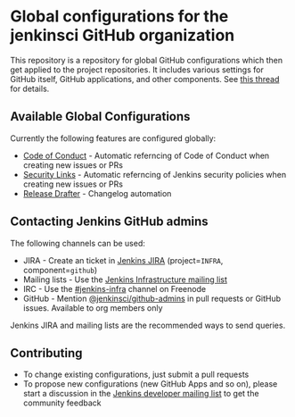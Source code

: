 Global configurations for the jenkinsci GitHub organization
====

This repository is a repository for global GitHub configurations which then get applied to the project repositories.
It includes various settings for GitHub itself, GitHub applications, and other components.
See [this thread](https://groups.google.com/forum/#!topic/jenkinsci-dev/dOs8YRQwQiI) for details.

## Available Global Configurations

Currently the following features are configured globally:

* [Code of Conduct](./CODE_OF_CONDUCT.md) - Automatic referncing of Code of Conduct when creating new issues or PRs
* [Security Links](./SECURITY.md) - Automatic referncing of Jenkins security policies when creating new issues or PRs
* [Release Drafter](./.github/release-drafter.adoc) - Changelog automation

## Contacting Jenkins GitHub admins

The following channels can be used:

* JIRA - Create an ticket in [Jenkins JIRA](https://issues.jenkins-ci.org) (project=`INFRA`, component=`github`)
* Mailing lists - Use the [Jenkins Infrastructure mailing list](https://jenkins.io/mailing-lists/#infra-lists-jenkins-ci-org)
* IRC - Use the [#jenkins-infra](https://jenkins.io/chat/#jenkins-infra) channel on Freenode
* GitHub - Mention [@jenkinsci/github-admins](https://github.com/orgs/jenkinsci/teams/github-admins) in pull requests or GitHub issues. Available to org members only

Jenkins JIRA and mailing lists are the recommended ways to send queries.

## Contributing

* To change existing configurations, just submit a pull requests
* To propose new configurations (new GitHub Apps and so on), please start a discussion in the [Jenkins developer mailing list](https://groups.google.com/d/forum/jenkinsci-dev) to get the community feedback
